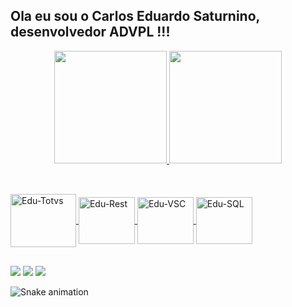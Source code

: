 ## Ola eu sou o Carlos Eduardo Saturnino, desenvolvedor ADVPL !!!

<div align="center">
  <a href="https://github.com/carlossaturnino">
  <img height="180em" src="https://github-readme-stats.vercel.app/api?username=carlossaturnino&show_icons=true&theme=dracula&include_all_commits=true&count_private=true"/>
  <img height="180em" src="https://github-readme-stats.vercel.app/api/top-langs/?username=carlossaturnino&layout=compact&langs_count=7&theme=dracula"/>
</div>

##

<div style="display: inline_block"><br>
  <img align="center" alt="Edu-Totvs"  height="85" width="105" src="https://encrypted-tbn0.gstatic.com/images?q=tbn:ANd9GcRbVZSnkfIpSHwjK_zJM7OGhR8_zVoL9L2Mtg&usqp=CAU">
  <img align="center" alt="Edu-Rest"   height="75" width="90"  src="https://encrypted-tbn0.gstatic.com/images?q=tbn:ANd9GcTEcC4Z7W67Wo8GSP9H0hXUizd2-oSwyDL0WQ&usqp=CAU">
  <img align="center" alt="Edu-VSC"    height="75" width="90"  src="https://encrypted-tbn0.gstatic.com/images?q=tbn:ANd9GcRKUSeOmuh3Ct7jlgKeCAKk14DTgiVsr9048g&usqp=CAU">
  <img align="center" alt="Edu-SQL"    height="75" width="90"  src="https://encrypted-tbn0.gstatic.com/images?q=tbn:ANd9GcTbcC6WsgQVilWV6DU1y4qBP43tpgMrqmaiiw&usqp=CAU">
</div>
  
  ##
 
<div> 
  <a href="https://www.linkedin.com/in/carlos-eduardo-saturnino-68040926/" target="_blank"><img src="https://img.shields.io/badge/-LinkedIn-%230077B5?style=for-the-badge&logo=linkedin&logoColor=white" target="_blank"></a> 
  <a href = "mailto:carlos.saturnino@atlantaconsulting.com.br"><img src="https://img.shields.io/badge/-email     -%23333?style=for-the-badge&logo=e-mail&logoColor=white" target="_blank"></a>
  <a href="https://instagram.com/carlos_eduardo_saturnino" target="_blank"><img src="https://img.shields.io/badge/-Instagram-%23E4405F?style=for-the-badge&logo=instagram&logoColor=white" target="_blank"></a>
 
 ![Snake animation](https://github.com/carlossaturnino/blob/output/github-contribution-grid-snake.svg)
 
</div>
